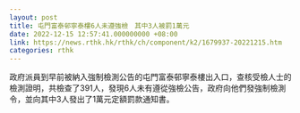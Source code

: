 ```yaml
---
layout: post
title: 屯門富泰邨寧泰樓6人未遵強檢　其中3人被罰1萬元
date: 2022-12-15 12:57:41.000000000 +08:00
link: https://news.rthk.hk/rthk/ch/component/k2/1679937-20221215.htm
categories: rthk
---
```


政府派員到早前被納入強制檢測公告的屯門富泰邨寧泰樓出入口，查核受檢人士的檢測證明，共檢查了391人，發現6人未有遵從強檢公告，政府向他們發強制檢測令，並向其中3人發出了1萬元定額罰款通知書。
